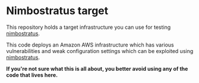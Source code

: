 Nimbostratus target
===================

This repository holds a target infrastructure you can use for testing [nimbostratus](https://github.com/andresriancho/nimbostratus).

This code deploys an Amazon AWS infrastructure which has various vulnerabilities and weak configuration settings which 
can be exploited using [nimbostratus](https://github.com/andresriancho/nimbostratus).

**If you're not sure what this is all about, you better avoid using any of the code that lives here.**
